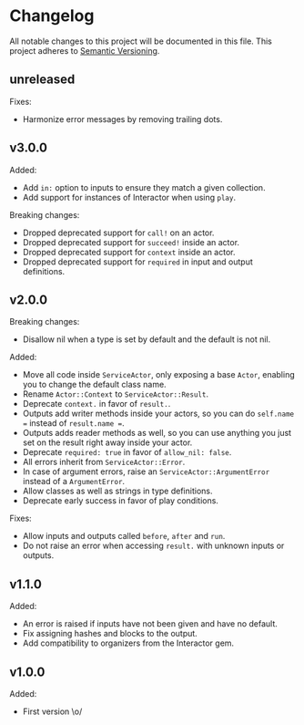 # Changelog

All notable changes to this project will be documented in this file. This
project adheres to [Semantic Versioning](https://semver.org/spec/v2.0.0.html).

## unreleased

Fixes:
- Harmonize error messages by removing trailing dots.

## v3.0.0

Added:
- Add `in:` option to inputs to ensure they match a given collection.
- Add support for instances of Interactor when using `play`.

Breaking changes:
- Dropped deprecated support for `call!` on an actor.
- Dropped deprecated support for `succeed!` inside an actor.
- Dropped deprecated support for `context` inside an actor.
- Dropped deprecated support for `required` in input and output definitions.

## v2.0.0

Breaking changes:
- Disallow nil when a type is set by default and the default is not nil.

Added:
- Move all code inside `ServiceActor`, only exposing a base `Actor`, enabling
  you to change the default class name.
- Rename `Actor::Context` to `ServiceActor::Result`.
- Deprecate `context.` in favor of `result.`.
- Outputs add writer methods inside your actors, so you can do `self.name =`
  instead of `result.name =`.
- Outputs adds reader methods as well, so you can use anything you just set on
  the result right away inside your actor.
- Deprecate `required: true` in favor of `allow_nil: false`.
- All errors inherit from `ServiceActor::Error`.
- In case of argument errors, raise an `ServiceActor::ArgumentError` instead of
  a `ArgumentError`.
- Allow classes as well as strings in type definitions.
- Deprecate early success in favor of play conditions.

Fixes:
- Allow inputs and outputs called `before`, `after` and `run`.
- Do not raise an error when accessing `result.` with unknown inputs or
  outputs.

## v1.1.0

Added:
- An error is raised if inputs have not been given and have no default.
- Fix assigning hashes and blocks to the output.
- Add compatibility to organizers from the Interactor gem.

## v1.0.0

Added:
- First version \o/
